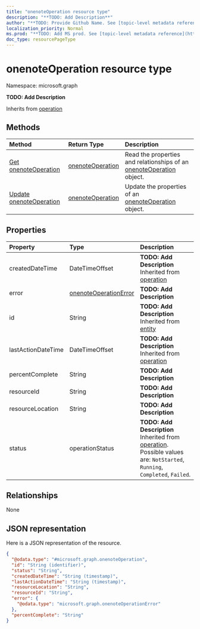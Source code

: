 ```yaml
---
title: "onenoteOperation resource type"
description: "**TODO: Add Description**"
author: "**TODO: Provide Github Name. See [topic-level metadata reference](https://msgo.azurewebsites.net/add/document/guidelines/metadata.html#topic-level-metadata)**"
localization_priority: Normal
ms.prod: "**TODO: Add MS prod. See [topic-level metadata reference](https://msgo.azurewebsites.net/add/document/guidelines/metadata.html#topic-level-metadata)**"
doc_type: resourcePageType
---
```


# onenoteOperation resource type


Namespace: microsoft.graph

**TODO: Add Description**


Inherits from [operation](../resources/operation.md)

## Methods
|Method|Return Type|Description|
|:---|:---|:---|
|[Get onenoteOperation](../api/onenoteoperation-get.md)|[onenoteOperation](../resources/onenoteoperation.md)|Read the properties and relationships of an [onenoteOperation](../resources/onenoteoperation.md) object.|
|[Update onenoteOperation](../api/onenoteoperation-update.md)|[onenoteOperation](../resources/onenoteoperation.md)|Update the properties of an [onenoteOperation](../resources/onenoteoperation.md) object.|

## Properties
|Property|Type|Description|
|:---|:---|:---|
|createdDateTime|DateTimeOffset|**TODO: Add Description** Inherited from [operation](../resources/operation.md)|
|error|[onenoteOperationError](../resources/onenoteoperationerror.md)|**TODO: Add Description**|
|id|String|**TODO: Add Description** Inherited from [entity](../resources/entity.md)|
|lastActionDateTime|DateTimeOffset|**TODO: Add Description** Inherited from [operation](../resources/operation.md)|
|percentComplete|String|**TODO: Add Description**|
|resourceId|String|**TODO: Add Description**|
|resourceLocation|String|**TODO: Add Description**|
|status|operationStatus|**TODO: Add Description** Inherited from [operation](../resources/operation.md). Possible values are: `NotStarted`, `Running`, `Completed`, `Failed`.|

## Relationships
None

## JSON representation
Here is a JSON representation of the resource.
<!-- {
  "blockType": "resource",
  "keyProperty": "id",
  "@odata.type": "microsoft.graph.onenoteOperation",
  "baseType": "microsoft.graph.operation",
  "openType": false
}
-->
``` json
{
  "@odata.type": "#microsoft.graph.onenoteOperation",
  "id": "String (identifier)",
  "status": "String",
  "createdDateTime": "String (timestamp)",
  "lastActionDateTime": "String (timestamp)",
  "resourceLocation": "String",
  "resourceId": "String",
  "error": {
    "@odata.type": "microsoft.graph.onenoteOperationError"
  },
  "percentComplete": "String"
}
```

